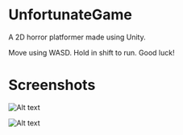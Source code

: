 # UnfortunateGame
A 2D horror platformer made using Unity. 

Move using WASD. Hold in shift to run. Good luck! 

# Screenshots

![Alt text](/Screenshots/screenshot10.png "Optional title")

![Alt text](/Screenshots/screenshot3.png "Optional title")
